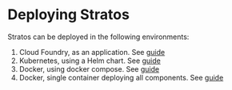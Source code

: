 # Deploying Stratos

Stratos can be deployed in the following environments:

1. Cloud Foundry, as an application. See [guide](cloud-foundry/README)
2. Kubernetes, using a Helm chart. See [guide](kubernetes/README)
3. Docker, using docker compose. See [guide](docker-compose/README)
4. Docker, single container deploying all components. See [guide](all-in-one/README)

